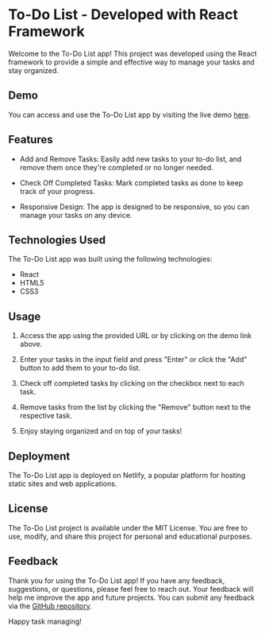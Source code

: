 # To-Do List - Developed with React Framework

Welcome to the To-Do List app! This project was developed using the React framework to provide a simple and effective way to manage your tasks and stay organized.

## Demo
You can access and use the To-Do List app by visiting the live demo [here](https://visionary-longma-9bf779.netlify.app/).

## Features
- Add and Remove Tasks: Easily add new tasks to your to-do list, and remove them once they're completed or no longer needed.

- Check Off Completed Tasks: Mark completed tasks as done to keep track of your progress.

- Responsive Design: The app is designed to be responsive, so you can manage your tasks on any device.

## Technologies Used
The To-Do List app was built using the following technologies:

- React
- HTML5
- CSS3

## Usage
1. Access the app using the provided URL or by clicking on the demo link above.

1. Enter your tasks in the input field and press "Enter" or click the "Add" button to add them to your to-do list.

1. Check off completed tasks by clicking on the checkbox next to each task.

1. Remove tasks from the list by clicking the "Remove" button next to the respective task.

1. Enjoy staying organized and on top of your tasks!

## Deployment
The To-Do List app is deployed on Netlify, a popular platform for hosting static sites and web applications.

## License
The To-Do List project is available under the MIT License. You are free to use, modify, and share this project for personal and educational purposes.

## Feedback
Thank you for using the To-Do List app! If you have any feedback, suggestions, or questions, please feel free to reach out. Your feedback will help me improve the app and future projects. You can submit any feedback via the [GitHub repository](https://github.com/aaramiss/To-Do-List).

Happy task managing!
